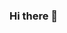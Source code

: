 ### Hi there 👋
<!--
I am moyuhin and is a ✨ student form the Chinese Univerisity of Hong Kong ✨ 
This repository created  because its `README.md` (this file) appears on your GitHub profile.

Here are some ideas to get you started:

- 🔭 I’m currently working on my course CSCI3251
- 🌱 I’m currently learning Computer Engineering and some programming skill
- 👯 I’m looking to collaborate on creating some robot or electronic games
- 🤔 I’m looking for help with ...
- 💬 Ask me about ...
- 📫 How to reach me: you can send email to moyuhin4d24@gmail.com
- 😄 Pronouns: ...
- ⚡ Fun fact: ...
-->
